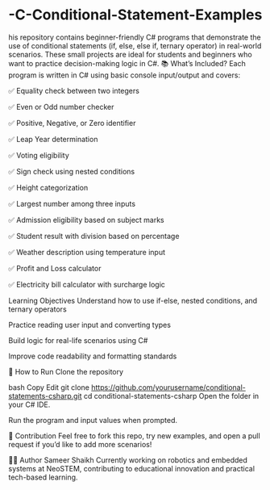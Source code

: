 # -C-Conditional-Statement-Examples
his repository contains beginner-friendly C# programs that demonstrate the use of conditional statements (if, else, else if, ternary operator) in real-world scenarios. These small projects are ideal for students and beginners who want to practice decision-making logic in C#.
📚 What’s Included?
Each program is written in C# using basic console input/output and covers:

✅ Equality check between two integers

✅ Even or Odd number checker

✅ Positive, Negative, or Zero identifier

✅ Leap Year determination

✅ Voting eligibility

✅ Sign check using nested conditions

✅ Height categorization

✅ Largest number among three inputs

✅ Admission eligibility based on subject marks

✅ Student result with division based on percentage

✅ Weather description using temperature input

✅ Profit and Loss calculator

✅ Electricity bill calculator with surcharge logic

 Learning Objectives
Understand how to use if-else, nested conditions, and ternary operators

Practice reading user input and converting types

Build logic for real-life scenarios using C#

Improve code readability and formatting standards

📁 How to Run
Clone the repository

bash
Copy
Edit
git clone https://github.com/yourusername/conditional-statements-csharp.git
cd conditional-statements-csharp
Open the folder in your C# IDE.

Run the program and input values when prompted.

🙌 Contribution
Feel free to fork this repo, try new examples, and open a pull request if you’d like to add more scenarios!

👨‍💻 Author
Sameer Shaikh
Currently working on robotics and embedded systems at NeoSTEM, contributing to educational innovation and practical tech-based learning.

